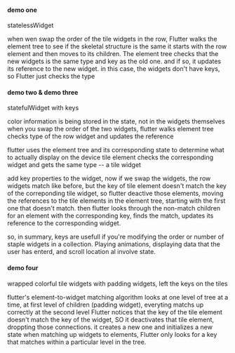 #### demo one
statelessWidget

when wen swap the order of the tile widgets in the row, Flutter walks the element tree to see if the skeletal structure is the same
it starts with the row element and then moves to its children. The element tree checks that the new widgets is the same type and key as the old one.
and if so, it updates its reference to the new widget. in this case, the widgets don't have keys, so Flutter just checks the type


#### demo two & demo three
statefulWidget with keys

color information is being stored in the state, not in the widgets themselves
when you swap the order of the two widgets, flutter walks element tree
checks type of the row widget and updates the reference

flutter uses the element tree and its corresponding state to determine what to actually display on the device
tile element checks the corresponding widget and gets the same type -- a tile widget

add key properties to the widget, now if we swap the widgets, the row widgets match like before, but the key of tile element doesn't
match the key of the correponding tile widget, so flutter deactive those elements, moving the references to the tile elements in the element tree, starting with the first one that doesn't match. then flutter looks through the non-match children for an element with the corresponding key, finds the match, updates its reference to the corresponding widget.

so, in summary, keys are usefull if you're modifying the order or number of staple widgets in a collection. Playing animations, displaying data that the user has enterd, and scroll location al involve state.


#### demo four

wrapped colorful tile widgets with padding widgets, left the keys on the tiles

flutter's element-to-widget matching algorithm looks at one level of tree at a time, at first level of children (padding widget), everyting matchs up correctly
at the second level Flutter notices that the key of the tile element doesn't match the key of the widget, SO it deactivates that tile element, droppting those connections.
it creates a new one and initializes a new state
when matching up widgets to elements, Flutter only looks for a key that matches within a particular level in the tree.
